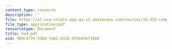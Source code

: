 ```yaml
---
content_type: resource
description: ''
file: https://ol-ocw-studio-app-qa.s3.amazonaws.com/courses/16-225-computational-mechanics-of-materials-fall-2003/989c477e53bdfab1d32b97bbd3ef34b0_ha4.pdf
file_type: application/pdf
resourcetype: Document
title: ha4.pdf
uid: 989c477e-53bd-fab1-d32b-97bbd3ef34b0
---
```

